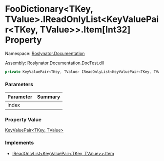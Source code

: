 # FooDictionary\<TKey, TValue>\.IReadOnlyList\<KeyValuePair\<TKey, TValue>>\.Item\[Int32\] Property

Namespace: [Roslynator.Documentation](../../README.md)

Assembly: Roslynator\.Documentation\.DocTest\.dll

```csharp
private KeyValuePair<TKey, TValue> IReadOnlyList<KeyValuePair<TKey, TValue>>.Item[int index] { get; }
```

### Parameters

| Parameter | Summary |
| --------- | ------- |
| index | |

### Property Value

[KeyValuePair\<TKey, TValue>](https://docs.microsoft.com/en-us/dotnet/api/system.collections.generic.keyvaluepair-2)

### Implements

* [IReadOnlyList\<KeyValuePair\<TKey, TValue>>.Item](https://docs.microsoft.com/en-us/dotnet/api/system.collections.generic.ireadonlylist-1.item)

